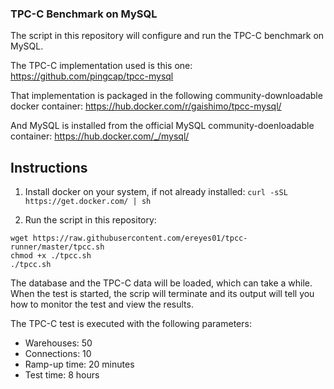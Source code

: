 ### TPC-C Benchmark on MySQL

The script in this repository will configure and run the TPC-C benchmark on MySQL.

The TPC-C implementation used is this one: https://github.com/pingcap/tpcc-mysql

That implementation is packaged in the following community-downloadable docker container: https://hub.docker.com/r/gaishimo/tpcc-mysql/

And MySQL is installed from the official MySQL community-doenloadable container: https://hub.docker.com/_/mysql/

## Instructions

1. Install docker on your system, if not already installed:
`curl -sSL https://get.docker.com/ | sh`

2. Run the script in this repository:
```
wget https://raw.githubusercontent.com/ereyes01/tpcc-runner/master/tpcc.sh
chmod +x ./tpcc.sh
./tpcc.sh
```

The database and the TPC-C data will be loaded, which can take a while. When the test is started, the scrip will terminate and its output will tell you how to monitor the test and view the results.

The TPC-C test is executed with the following parameters:

- Warehouses: 50
- Connections: 10
- Ramp-up time: 20 minutes
- Test time: 8 hours
